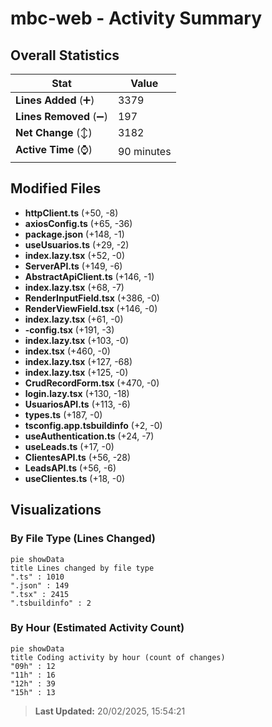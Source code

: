 # mbc-web - Activity Summary 

## Overall Statistics

| Stat                   | Value                                                             |
| ---------------------- | ----------------------------------------------------------------- |
| **Lines Added** (➕)   | 3379                                          |
| **Lines Removed** (➖) | 197                                        |
| **Net Change** (↕)    | 3182                |
| **Active Time** (⌚)   | 90 minutes |


## Modified Files
- **httpClient.ts** (+50, -8)
- **axiosConfig.ts** (+65, -36)
- **package.json** (+148, -1)
- **useUsuarios.ts** (+29, -2)
- **index.lazy.tsx** (+52, -0)
- **ServerAPI.ts** (+149, -6)
- **AbstractApiClient.ts** (+146, -1)
- **index.lazy.tsx** (+68, -7)
- **RenderInputField.tsx** (+386, -0)
- **RenderViewField.tsx** (+146, -0)
- **index.lazy.tsx** (+61, -0)
- **-config.tsx** (+191, -3)
- **index.lazy.tsx** (+103, -0)
- **index.tsx** (+460, -0)
- **index.lazy.tsx** (+127, -68)
- **index.lazy.tsx** (+125, -0)
- **CrudRecordForm.tsx** (+470, -0)
- **login.lazy.tsx** (+130, -18)
- **UsuariosAPI.ts** (+113, -6)
- **types.ts** (+187, -0)
- **tsconfig.app.tsbuildinfo** (+2, -0)
- **useAuthentication.ts** (+24, -7)
- **useLeads.ts** (+17, -0)
- **ClientesAPI.ts** (+56, -28)
- **LeadsAPI.ts** (+56, -6)
- **useClientes.ts** (+18, -0)

## Visualizations

### By File Type (Lines Changed)

```mermaid
pie showData
title Lines changed by file type
".ts" : 1010
".json" : 149
".tsx" : 2415
".tsbuildinfo" : 2
```

### By Hour (Estimated Activity Count)

```mermaid
pie showData
title Coding activity by hour (count of changes)
"09h" : 12
"11h" : 16
"12h" : 39
"15h" : 13
```


> **Last Updated:** 20/02/2025, 15:54:21